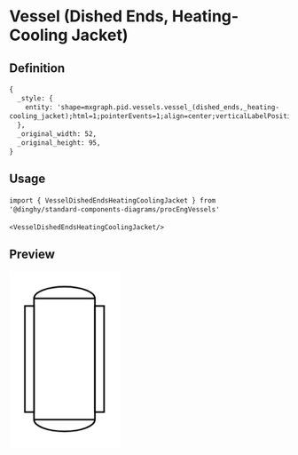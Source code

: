 # Vessel (Dished Ends, Heating-Cooling Jacket)

## Definition

```
{
  _style: { 
    entity: 'shape=mxgraph.pid.vessels.vessel_(dished_ends,_heating-cooling_jacket);html=1;pointerEvents=1;align=center;verticalLabelPosition=bottom;verticalAlign=top;dashed=0;',
  },
  _original_width: 52,
  _original_height: 95,
}
```

## Usage

```
import { VesselDishedEndsHeatingCoolingJacket } from '@dinghy/standard-components-diagrams/procEngVessels'

<VesselDishedEndsHeatingCoolingJacket/>
```

## Preview

<img src="./vessel-dished-ends-heating-cooling-jacket.png" width="200"/>
